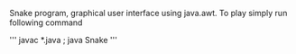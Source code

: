 Snake program, graphical user interface using java.awt. To play simply run following command

'''
javac *.java ; java Snake
'''
